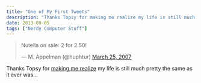 ```yaml
---
title: "One of My First Tweets"
description: "Thanks Topsy for making me realize my life is still much pretty the same as it ever was."
date: 2013-09-05
tags: ["Nerdy Computer Stuff"]
---
```

<blockquote class="twitter-tweet" data-dnt="true"><p lang="en" dir="ltr">Nutella on sale: 2 for 2.50!</p>&mdash; M. Appelman (@huphtur) <a href="https://twitter.com/huphtur/status/12513371?ref_src=twsrc%5Etfw">March 25, 2007</a></blockquote> <script async src="https://platform.twitter.com/widgets.js" charset="utf-8"></script> 

Thanks Topsy for [making me realize](http://about.topsy.com/2013/09/04/every-tweet-ever-published-now-at-your-fingertips/) my life is still much pretty the same as it ever was&#8230;
